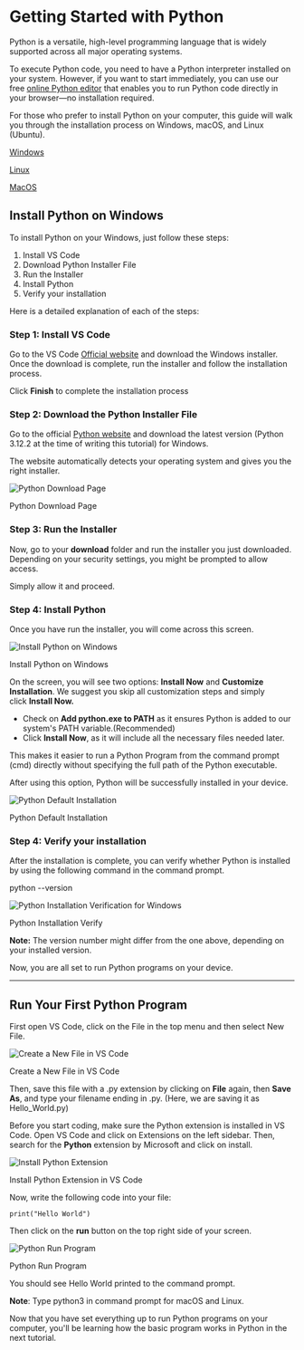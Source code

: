 # Getting Started with Python

Python is a versatile, high-level programming language that is widely supported across all major operating systems.

To execute Python code, you need to have a Python interpreter installed on your system. However, if you want to start immediately, you can use our free [online Python editor](https://www.programiz.com/python-programming/%3Ca%20href=) that enables you to run Python code directly in your browser—no installation required.

For those who prefer to install Python on your computer, this guide will walk you through the installation process on Windows, macOS, and Linux (Ubuntu).

[Windows](https://www.programiz.com/python-programming/getting-started#windows)

[Linux](https://www.programiz.com/python-programming/getting-started#linux)

[MacOS](https://www.programiz.com/python-programming/getting-started#mac)

## Install Python on Windows

To install Python on your Windows, just follow these steps:

1. Install VS Code
2. Download Python Installer File
3. Run the Installer
4. Install Python
5. Verify your installation

Here is a detailed explanation of each of the steps:

### Step 1: Install VS Code

Go to the VS Code [Official website](https://code.visualstudio.com/download) and download the Windows installer. Once the download is complete, run the installer and follow the installation process.

Click **Finish** to complete the installation process

### Step 2: Download the Python Installer File

Go to the official [Python website](https://www.python.org/downloads/) and download the latest version (Python 3.12.2 at the time of writing this tutorial) for Windows.

The website automatically detects your operating system and gives you the right installer.

![Python Download Page](https://www.programiz.com/sites/tutorial2program/files/python-download-page1.png "Python Download Page")

Python Download Page

### Step 3: Run the Installer

Now, go to your **download** folder and run the installer you just downloaded. Depending on your security settings, you might be prompted to allow access.

Simply allow it and proceed.

### Step 4: Install Python

Once you have run the installer, you will come across this screen.

![Install Python on Windows](https://www.programiz.com/sites/tutorial2program/files/python-install-windows1.png "Install Python on Windows")

Install Python on Windows

On the screen, you will see two options: **Install Now** and **Customize Installation**. We suggest you skip all customization steps and simply click **Install Now.**

- Check on **Add python.exe to PATH** as it ensures Python is added to our system's PATH variable.(Recommended)
- Click **Install Now**, as it will include all the necessary files needed later.

This makes it easier to run a Python Program from the command prompt (cmd) directly without specifying the full path of the Python executable.

After using this option, Python will be successfully installed in your device.

![Python Default Installation](https://www.programiz.com/sites/tutorial2program/files/default-installation-for-python1.png "Python Default Installation")

Python Default Installation

### Step 4: Verify your installation

After the installation is complete, you can verify whether Python is installed by using the following command in the command prompt.

python --version

![Python Installation Verification for Windows](https://www.programiz.com/sites/tutorial2program/files/python-installation-verify1-1.png "Python Installation Verify")

Python Installation Verify

**Note:** The version number might differ from the one above, depending on your installed version.

Now, you are all set to run Python programs on your device.

---

## Run Your First Python Program

First open VS Code, click on the File in the top menu and then select New File.

![Create a New File in VS Code](https://www.programiz.com/sites/tutorial2program/files/newfile-11.png "Create a New File in VS Code")

Create a New File in VS Code

Then, save this file with a .py extension by clicking on **File** again, then **Save As**, and type your filename ending in .py. (Here, we are saving it as Hello_World.py)

Before you start coding, make sure the Python extension is installed in VS Code. Open VS Code and click on Extensions on the left sidebar. Then, search for the **Python** extension by Microsoft and click on install.

![Install Python Extension](https://www.programiz.com/sites/tutorial2program/files/python-extension1-1.png "Install Python Extension")

Install Python Extension in VS Code

Now, write the following code into your file:

`print("Hello World")`

Then click on the **run** button on the top right side of your screen.

![Python Run Program](https://www.programiz.com/sites/tutorial2program/files/run-code-in-python-1111.png "Python Run Program")

Python Run Program

You should see Hello World printed to the command prompt.

**Note**: Type python3 in command prompt for macOS and Linux.

Now that you have set everything up to run Python programs on your computer, you'll be learning how the basic program works in Python in the next tutorial.